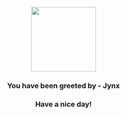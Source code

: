 <p align="center">
            <img src="https://raw.githubusercontent.com/PokeAPI/sprites/master/sprites/pokemon/124.png" width="150" height="150">
          </p>
          <h3 align="center">You have been greeted by - <b>Jynx</b></h3>
          <h3 align="center">Have a nice day!</h3>
        